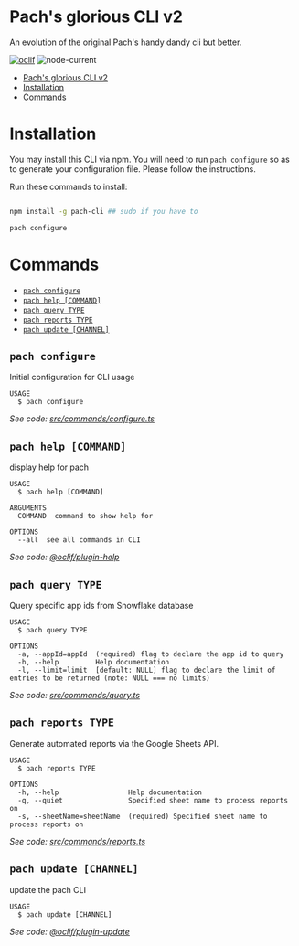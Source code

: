 # Pach's glorious CLI v2

An evolution of the original Pach's handy dandy cli but better.

[![oclif](https://img.shields.io/badge/cli-oclif-brightgreen.svg)](https://oclif.io)
![node-current](https://img.shields.io/node/v/pach-cli)

<!-- toc -->
* [Pach's glorious CLI v2](#pachs-glorious-cli-v2)
* [Installation](#installation)
* [Commands](#commands)
<!-- tocstop -->

# Installation

You may install this CLI via npm. You will need to run `pach configure` so
as to generate your configuration file. Please follow the instructions.

Run these commands to install:

```bash

npm install -g pach-cli ## sudo if you have to

pach configure

```

# Commands

<!-- commands -->
* [`pach configure`](#pach-configure)
* [`pach help [COMMAND]`](#pach-help-command)
* [`pach query TYPE`](#pach-query-type)
* [`pach reports TYPE`](#pach-reports-type)
* [`pach update [CHANNEL]`](#pach-update-channel)

## `pach configure`

Initial configuration for CLI usage

```
USAGE
  $ pach configure
```

_See code: [src/commands/configure.ts](https://github.com/pacholoamit/pach-s-glorious-cli/blob/v3.0.0/src/commands/configure.ts)_

## `pach help [COMMAND]`

display help for pach

```
USAGE
  $ pach help [COMMAND]

ARGUMENTS
  COMMAND  command to show help for

OPTIONS
  --all  see all commands in CLI
```

_See code: [@oclif/plugin-help](https://github.com/oclif/plugin-help/blob/v3.2.2/src/commands/help.ts)_

## `pach query TYPE`

Query specific app ids from Snowflake database

```
USAGE
  $ pach query TYPE

OPTIONS
  -a, --appId=appId  (required) flag to declare the app id to query
  -h, --help         Help documentation
  -l, --limit=limit  [default: NULL] flag to declare the limit of entries to be returned (note: NULL === no limits)
```

_See code: [src/commands/query.ts](https://github.com/pacholoamit/pach-s-glorious-cli/blob/v3.0.0/src/commands/query.ts)_

## `pach reports TYPE`

Generate automated reports via the Google Sheets API.

```
USAGE
  $ pach reports TYPE

OPTIONS
  -h, --help                 Help documentation
  -q, --quiet                Specified sheet name to process reports on
  -s, --sheetName=sheetName  (required) Specified sheet name to process reports on
```

_See code: [src/commands/reports.ts](https://github.com/pacholoamit/pach-s-glorious-cli/blob/v3.0.0/src/commands/reports.ts)_

## `pach update [CHANNEL]`

update the pach CLI

```
USAGE
  $ pach update [CHANNEL]
```

_See code: [@oclif/plugin-update](https://github.com/oclif/plugin-update/blob/v1.3.10/src/commands/update.ts)_
<!-- commandsstop -->
